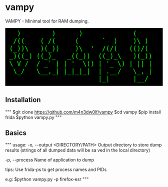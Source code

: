 # vampy

VAMPY - Minimal tool for RAM dumping.

![alt text](banner.png)

## Installation

"""
$git clone https://github.com/m4n3dw0lf/vampy
$cd vampy
$pip install frida
$python vampy.py
"""

## Basics

"""
usage:
  -o, --output <DIRECTORY/PATH>		Output directory to store dump results
					(strings of all dumped data will be sa
					ved in the local directory)

  -p, --process <NAME>			Name of application to dump

tips:
  Use frida-ps to get process names and PIDs

e.g:
  $python vampy.py -p firefox-esr
"""

